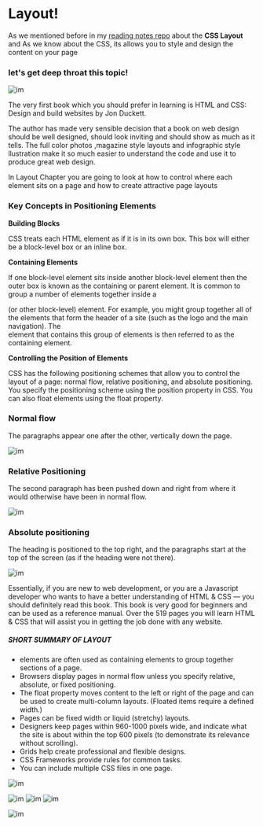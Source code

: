 # Layout! 

 
As we mentioned before in my [reading notes repo](https://github.com/MaramhMohammad/code-201-reading-notes/blob/main/class-04.md) about the **CSS Layout** and As we know about the CSS,
its allows you to style and design the content on your page 

### let's get deep throat this topic!

![im](https://maramhmohammad.github.io/code-201-reading-notes/img/layout.PNG)


The very first book which you should prefer in learning is HTML and CSS: Design and build websites by Jon Duckett.


The author has made very sensible decision that a book on web design should be well designed, should look inviting and should show as much as it tells. The full color photos
,magazine style layouts and infographic style llustration make it so much easier to understand the code and use it to produce great web design.


In Layout Chapter you are going to look at how to control where each element sits on a page and how to create attractive page layouts

### Key Concepts in Positioning Elements

**Building Blocks**

CSS treats each HTML element as if it is in its own box. This box will either be a block-level box or an inline box.

**Containing Elements**

If one block-level element sits inside another block-level element then the outer box is known as the containing or parent element.
It is common to group a number of elements together inside a <div> (or other block-level) element. For example, you might group together all of the elements that form the header of a site (such as the logo and
the main navigation). The <div> element that contains this group of elements is then referred to as the containing element.


**Controlling the Position of Elements**

CSS has the following positioning schemes that allow you to control the layout of a page: normal flow, relative positioning, and absolute positioning. You specify the positioning scheme using the position
property in CSS. You can also float elements using the float property.

### Normal flow 

The paragraphs appear one after the other, vertically down the page.

![im](https://maramhmohammad.github.io/code-201-reading-notes/img/normalflow.PNG)


### Relative Positioning

The second paragraph has been pushed down and right from where it would otherwise have been in normal flow.

![im](https://maramhmohammad.github.io/code-201-reading-notes/img/relativepos.PNG)


### Absolute positioning

The heading is positioned to the top right, and the paragraphs start at the top of the screen (as if the heading were not there).

![im](https://maramhmohammad.github.io/code-201-reading-notes/img/ab.PNG)

Essentially, if you are new to web development, or you are a Javascript developer who wants to have a better understanding of HTML & CSS — you should definitely read this book. 
This book is very good for beginners and can be used as a reference manual.
Over the 519 pages you will learn HTML & CSS that will assist you in getting the job done with any website.


##### SHORT SUMMARY OF LAYOUT 

- <div> elements are often used as containing elements to group together sections of a page.
- Browsers display pages in normal flow unless you specify relative, absolute, or fixed positioning.
- The float property moves content to the left or right of the page and can be used to create multi-column layouts. (Floated items require a defined width.)
- Pages can be fixed width or liquid (stretchy) layouts.
- Designers keep pages within 960-1000 pixels wide, and indicate what the site is about within the top 600 pixels (to demonstrate its relevance without scrolling).
- Grids help create professional and flexible designs.
- CSS Frameworks provide rules for common tasks.
- You can include multiple CSS files in one page.


![im](https://maramhmohammad.github.io/code-201-reading-notes/img/Capture.PNG)

![im](https://maramhmohammad.github.io/code-201-reading-notes/img/Capture1.PNG)
![im](https://maramhmohammad.github.io/code-201-reading-notes/img/example.PNG)
![im](https://maramhmohammad.github.io/code-201-reading-notes/img/fixd.PNG)


![im](https://maramhmohammad.github.io/code-201-reading-notes/img/liqid.PNG)

